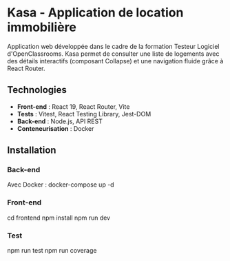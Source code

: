# Kasa - Application de location immobilière

Application web développée dans le cadre de la formation Testeur Logiciel d'OpenClassrooms. Kasa permet de consulter une liste de logements avec des détails interactifs (composant Collapse) et une navigation fluide grâce à React Router.

## Technologies
- **Front-end** : React 19, React Router, Vite
- **Tests** : Vitest, React Testing Library, Jest-DOM
- **Back-end** : Node.js, API REST
- **Conteneurisation** : Docker

## Installation

### Back-end
Avec Docker :
docker-compose up -d

### Front-end
cd frontend
npm install
npm run dev

### Test
npm run test
npm run coverage



